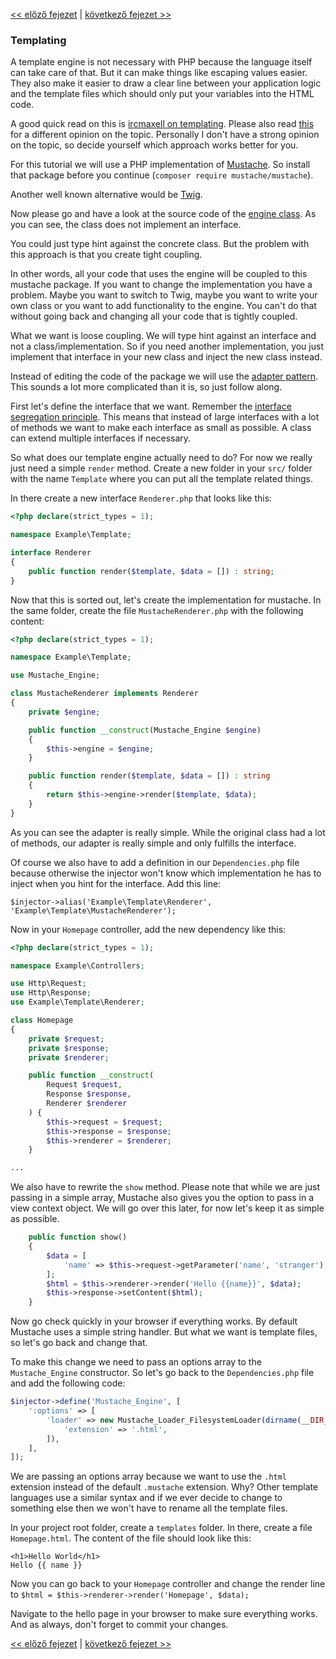 [<< előző fejezet](08-dependency-injector.md) | [következő fejezet >>](10-dynamic-pages.md)

### Templating

A template engine is not necessary with PHP because the language itself can take care of that. But it can make things like escaping values easier. They also make it easier to draw a clear line between your application logic and the template files which should only put your variables into the HTML code.

A good quick read on this is [ircmaxell on templating](http://blog.ircmaxell.com/2012/12/on-templating.html). Please also read [this](http://chadminick.com/articles/simple-php-template-engine.html) for a different opinion on the topic. Personally I don't have a strong opinion on the topic, so decide yourself which approach works better for you.

For this tutorial we will use a PHP implementation of [Mustache](https://github.com/bobthecow/mustache.php). So install that package before you continue (`composer require mustache/mustache`).

Another well known alternative would be [Twig](http://twig.sensiolabs.org/).

Now please go and have a look at the source code of the [engine class](https://github.com/bobthecow/mustache.php/blob/master/src/Mustache/Engine.php). As you can see, the class does not implement an interface.

You could just type hint against the concrete class. But the problem with this approach is that you create tight coupling.

In other words, all your code that uses the engine will be coupled to this mustache package. If you want to change the implementation you have a problem. Maybe you want to switch to Twig, maybe you want to write your own class or you want to add functionality to the engine. You can't do that without going back and changing all your code that is tightly coupled.

What we want is loose coupling. We will type hint against an interface and not a class/implementation. So if you need another implementation, you just implement that interface in your new class and inject the new class instead.

Instead of editing the code of the package we will use the [adapter pattern](http://en.wikipedia.org/wiki/Adapter_pattern). This sounds a lot more complicated than it is, so just follow along.

First let's define the interface that we want. Remember the [interface segregation principle](http://en.wikipedia.org/wiki/Interface_segregation_principle). This means that instead of large interfaces with a lot of methods we want to make each interface as small as possible. A class can extend multiple interfaces if necessary.

So what does our template engine actually need to do? For now we really just need a simple `render` method. Create a new folder in your `src/` folder with the name `Template` where you can put all the template related things.

In there create a new interface `Renderer.php` that looks like this:

```php
<?php declare(strict_types = 1);

namespace Example\Template;

interface Renderer
{
    public function render($template, $data = []) : string;
}
```

Now that this is sorted out, let's create the implementation for mustache. In the same folder, create the file `MustacheRenderer.php` with the following content:

```php
<?php declare(strict_types = 1);

namespace Example\Template;

use Mustache_Engine;

class MustacheRenderer implements Renderer
{
    private $engine;

    public function __construct(Mustache_Engine $engine)
    {
        $this->engine = $engine;
    }

    public function render($template, $data = []) : string
    {
        return $this->engine->render($template, $data);
    }
}
```

As you can see the adapter is really simple. While the original class had a lot of methods, our adapter is really simple and only fulfills the interface.

Of course we also have to add a definition in our `Dependencies.php` file because otherwise the injector won't know which implementation he has to inject when you hint for the interface. Add this line:

`$injector->alias('Example\Template\Renderer', 'Example\Template\MustacheRenderer');`

Now in your `Homepage` controller, add the new dependency like this:

```php
<?php declare(strict_types = 1);

namespace Example\Controllers;

use Http\Request;
use Http\Response;
use Example\Template\Renderer;

class Homepage
{
    private $request;
    private $response;
    private $renderer;

    public function __construct(
        Request $request,
        Response $response,
        Renderer $renderer
    ) {
        $this->request = $request;
        $this->response = $response;
        $this->renderer = $renderer;
    }

...
```

We also have to rewrite the `show` method. Please note that while we are just passing in a simple array, Mustache also gives you the option to pass in a view context object. We will go over this later, for now let's keep it as simple as possible.

```php
    public function show()
    {
        $data = [
            'name' => $this->request->getParameter('name', 'stranger'),
        ];
        $html = $this->renderer->render('Hello {{name}}', $data);
        $this->response->setContent($html);
    }
```

Now go check quickly in your browser if everything works. By default Mustache uses a simple string handler. But what we want is template files, so let's go back and change that.

To make this change we need to pass an options array to the `Mustache_Engine` constructor. So let's go back to the `Dependencies.php` file and add the following code:

```php
$injector->define('Mustache_Engine', [
    ':options' => [
        'loader' => new Mustache_Loader_FilesystemLoader(dirname(__DIR__) . '/templates', [
            'extension' => '.html',
        ]),
    ],
]);
```

We are passing an options array because we want to use the `.html` extension instead of the default `.mustache` extension. Why? Other template languages use a similar syntax and if we ever decide to change to something else then we won't have to rename all the template files.

In your project root folder, create a `templates` folder. In there, create a file `Homepage.html`. The content of the file should look like this:

```
<h1>Hello World</h1>
Hello {{ name }}
```

Now you can go back to your `Homepage` controller and change the render line to `$html = $this->renderer->render('Homepage', $data);`

Navigate to the hello page in your browser to make sure everything works. And as always, don't forget to commit your changes.

[<< előző fejezet](08-dependency-injector.md) | [következő fejezet >>](10-dynamic-pages.md)
